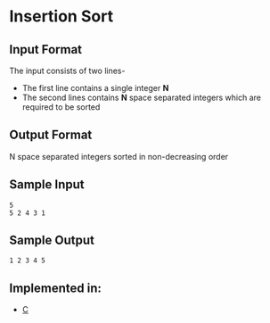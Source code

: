 # Insertion Sort

## Input Format

The input consists of two lines-
 * The first line contains a single integer **N**
 * The second lines contains **N** space separated integers which are required to be sorted

 ## Output Format

 N space separated integers sorted in non-decreasing order

 ## Sample Input

 ```
 5
 5 2 4 3 1
 ``` 
 ## Sample Output

 ```
 1 2 3 4 5
 ```

 ## Implemented in:

 * [C](insertion_sort.c)
